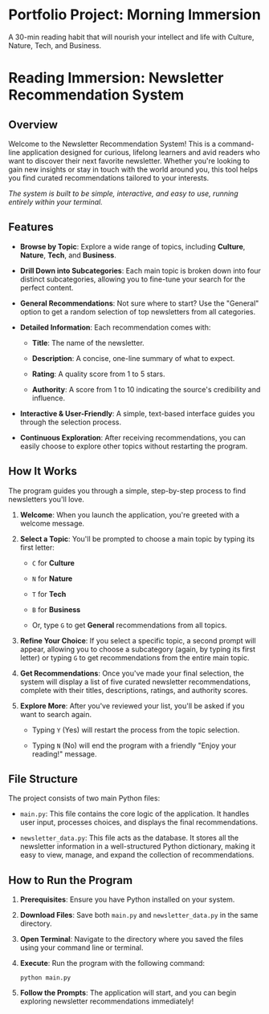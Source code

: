 # Portfolio Project: Morning Immersion

A 30-min reading habit that will nourish your intellect and life with Culture, Nature, Tech, and Business.

# Reading Immersion: Newsletter Recommendation System

## Overview

Welcome to the Newsletter Recommendation System! This is a command-line application designed for curious, lifelong learners and avid readers who want to discover their next favorite newsletter. Whether you're looking to gain new insights or stay in touch with the world around you, this tool helps you find curated recommendations tailored to your interests.

_The system is built to be simple, interactive, and easy to use, running entirely within your terminal._

## Features

-   **Browse by Topic**: Explore a wide range of topics, including **Culture**, **Nature**, **Tech**, and **Business**.
    
-   **Drill Down into Subcategories**: Each main topic is broken down into four distinct subcategories, allowing you to fine-tune your search for the perfect content.
    
-   **General Recommendations**: Not sure where to start? Use the "General" option to get a random selection of top newsletters from all categories.
    
-   **Detailed Information**: Each recommendation comes with:
    
    -   **Title**: The name of the newsletter.
        
    -   **Description**: A concise, one-line summary of what to expect.
        
    -   **Rating**: A quality score from 1 to 5 stars.
        
    -   **Authority**: A score from 1 to 10 indicating the source's credibility and influence.
        
-   **Interactive & User-Friendly**: A simple, text-based interface guides you through the selection process.
    
-   **Continuous Exploration**: After receiving recommendations, you can easily choose to explore other topics without restarting the program.
    

## How It Works

The program guides you through a simple, step-by-step process to find newsletters you'll love.

1.  **Welcome**: When you launch the application, you're greeted with a welcome message.
    
2.  **Select a Topic**: You'll be prompted to choose a main topic by typing its first letter:
    
    -   `C` for **Culture**
        
    -   `N` for **Nature**
        
    -   `T` for **Tech**
        
    -   `B` for **Business**
        
    -   Or, type `G` to get **General** recommendations from all topics.
        
3.  **Refine Your Choice**: If you select a specific topic, a second prompt will appear, allowing you to choose a subcategory (again, by typing its first letter) or typing `G` to get recommendations from the entire main topic.
    
4.  **Get Recommendations**: Once you've made your final selection, the system will display a list of five curated newsletter recommendations, complete with their titles, descriptions, ratings, and authority scores.
    
5.  **Explore More**: After you've reviewed your list, you'll be asked if you want to search again.
    
    -   Typing `Y` (Yes) will restart the process from the topic selection.
        
    -   Typing `N` (No) will end the program with a friendly "Enjoy your reading!" message.
        

## File Structure

The project consists of two main Python files:

-   `main.py`: This file contains the core logic of the application. It handles user input, processes choices, and displays the final recommendations.
    
-   `newsletter_data.py`: This file acts as the database. It stores all the newsletter information in a well-structured Python dictionary, making it easy to view, manage, and expand the collection of recommendations.
    

## How to Run the Program

1.  **Prerequisites**: Ensure you have Python installed on your system.
    
2.  **Download Files**: Save both `main.py` and `newsletter_data.py` in the same directory.
    
3.  **Open Terminal**: Navigate to the directory where you saved the files using your command line or terminal.
    
4.  **Execute**: Run the program with the following command:
    
    ```
    python main.py
    ```
    
5.  **Follow the Prompts**: The application will start, and you can begin exploring newsletter recommendations immediately!